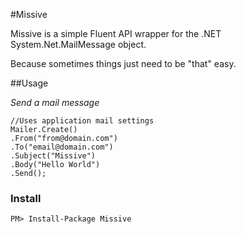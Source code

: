 #Missive

Missive is a simple Fluent API wrapper for the .NET System.Net.MailMessage object.

Because sometimes things just need to be "that" easy.

##Usage

*Send a mail message*

    //Uses application mail settings
    Mailer.Create()
    .From("from@domain.com")
    .To("email@domain.com")
    .Subject("Missive")
    .Body("Hello World")
    .Send();
    
### Install
	PM> Install-Package Missive